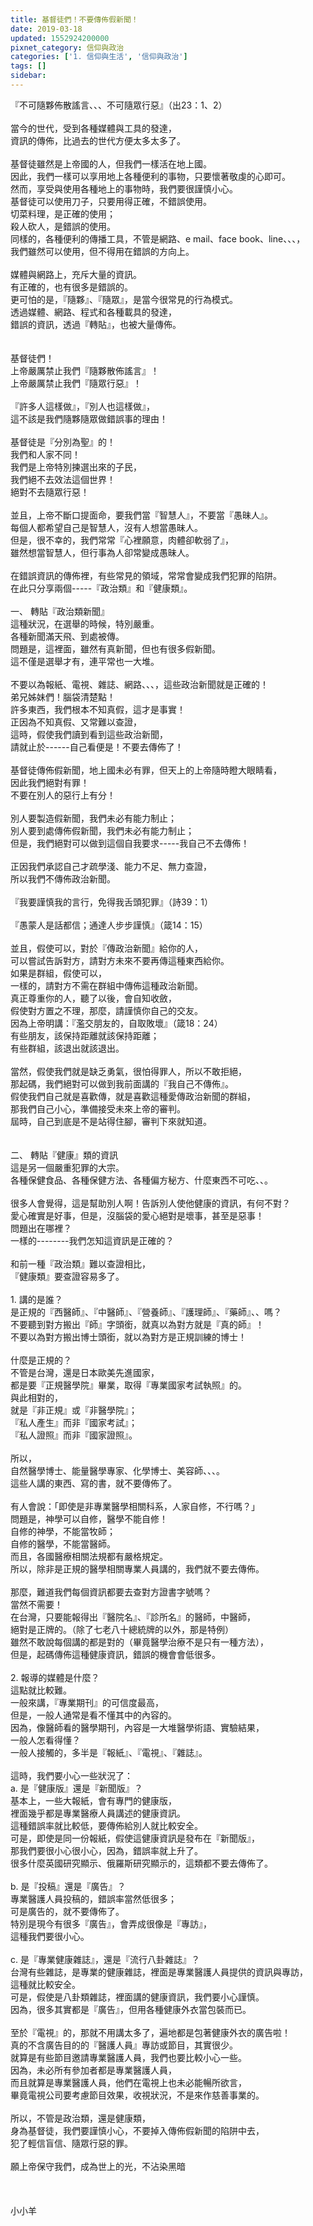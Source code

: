```yaml
---
title: 基督徒們！不要傳佈假新聞！
date: 2019-03-18
updated: 1552924200000
pixnet_category: 信仰與政治
categories: ['1. 信仰與生活', '信仰與政治']
tags: []
sidebar: 
---
```


<div>『不可隨夥佈散謠言、、、不可隨眾行惡』（出23：1、2）</div>
<div> </div>
<div>當今的世代，受到各種媒體與工具的發達，</div>
<div>資訊的傳佈，比過去的世代方便太多太多了。</div>
<div> </div>
<div>基督徒雖然是上帝國的人，但我們一樣活在地上國。</div>
<div>因此，我們一樣可以享用地上各種便利的事物，只要懷著敬虔的心即可。</div>
<div>然而，享受與使用各種地上的事物時，我們要很謹慎小心。</div>
<div>基督徒可以使用刀子，只要用得正確，不錯誤使用。</div>
<div>切菜料理，是正確的使用；</div>
<div>殺人砍人，是錯誤的使用。</div>
<div>同樣的，各種便利的傳播工具，不管是網路、e mail、face book、line、、、，</div>
<div>我們雖然可以使用，但不得用在錯誤的方向上。</div>
<div> </div>
<div>媒體與網路上，充斥大量的資訊。</div>
<div>有正確的，也有很多是錯誤的。</div>
<div>更可怕的是，『隨夥』、『隨眾』，是當今很常見的行為模式。</div>
<div>透過媒體、網路、程式和各種載具的發達，</div>
<div>錯誤的資訊，透過『轉貼』，也被大量傳佈。</div>
<div> </div>
<div> </div>
<div>基督徒們！</div>
<div>上帝嚴厲禁止我們『隨夥散佈謠言』！</div>
<div>上帝嚴厲禁止我們『隨眾行惡』！</div>
<div> </div>
<div>『許多人這樣做』，『別人也這樣做』，</div>
<div>這不該是我們隨夥隨眾做錯誤事的理由！</div>
<div> </div>
<div>基督徒是『分別為聖』的！</div>
<div>我們和人家不同！</div>
<div>我們是上帝特別揀選出來的子民，</div>
<div>我們絕不去效法這個世界！</div>
<div>絕對不去隨眾行惡！</div>
<div> </div>
<div>並且，上帝不斷口提面命，要我們當『智慧人』，不要當『愚昧人』。</div>
<div>每個人都希望自己是智慧人，沒有人想當愚昧人。</div>
<div>但是，很不幸的，我們常常『心裡願意，肉體卻軟弱了』，</div>
<div>雖然想當智慧人，但行事為人卻常變成愚昧人。</div>
<div> </div>
<div>在錯誤資訊的傳佈裡，有些常見的領域，常常會變成我們犯罪的陷阱。</div>
<div>在此只分享兩個-----『政治類』和『健康類』。</div>
<div> </div>
<div>一、<span style="white-space:pre"> </span>轉貼『政治類新聞』</div>
<div>這種狀況，在選舉的時候，特別嚴重。</div>
<div>各種新聞滿天飛、到處被傳。</div>
<div>問題是，這裡面，雖然有真新聞，但也有很多假新聞。</div>
<div>這不僅是選舉才有，連平常也一大堆。</div>
<div> </div>
<div>不要以為報紙、電視、雜誌、網路、、、，這些政治新聞就是正確的！</div>
<div>弟兄姊妹們！腦袋清楚點！</div>
<div>許多東西，我們根本不知真假，這才是事實！</div>
<div>正因為不知真假、又常難以查證，</div>
<div>這時，假使我們讀到看到這些政治新聞，</div>
<div>請就止於------自己看便是！不要去傳佈了！</div>
<div> </div>
<div>基督徒傳佈假新聞，地上國未必有罪，但天上的上帝隨時瞪大眼睛看，</div>
<div>因此我們絕對有罪！</div>
<div>不要在別人的惡行上有分！</div>
<div> </div>
<div>別人要製造假新聞，我們未必有能力制止；</div>
<div>別人要到處傳佈假新聞，我們未必有能力制止；</div>
<div>但是，我們絕對可以做到這個自我要求-----我自己不去傳佈！</div>
<div> </div>
<div>正因我們承認自己才疏學淺、能力不足、無力查證，</div>
<div>所以我們不傳佈政治新聞。</div>
<div> </div>
<div>『我要謹慎我的言行，免得我舌頭犯罪』（詩39：1）</div>
<div> </div>
<div>『愚蒙人是話都信；通達人步步謹慎』（箴14：15）</div>
<div> </div>
<div>並且，假使可以，對於『傳政治新聞』給你的人，</div>
<div>可以嘗試告訴對方，請對方未來不要再傳這種東西給你。</div>
<div>如果是群組，假使可以，</div>
<div>一樣的，請對方不需在群組中傳佈這種政治新聞。</div>
<div>真正尊重你的人，聽了以後，會自知收斂，</div>
<div>假使對方置之不理，那麼，請謹慎你自己的交友。</div>
<div>因為上帝明講：『濫交朋友的，自取敗壞』（箴18：24）</div>
<div>有些朋友，該保持距離就該保持距離；</div>
<div>有些群組，該退出就該退出。</div>
<div> </div>
<div>當然，假使我們就是缺乏勇氣，很怕得罪人，所以不敢拒絕，</div>
<div>那起碼，我們絕對可以做到我前面講的『我自己不傳佈』。</div>
<div>假使我們自己就是喜歡傳，就是喜歡這種愛傳政治新聞的群組，</div>
<div>那我們自己小心，準備接受未來上帝的審判。</div>
<div>屆時，自己到底是不是站得住腳，審判下來就知道。</div>
<div> </div>
<div> </div>
<div>二、<span style="white-space:pre"> </span>轉貼『健康』類的資訊</div>
<div>這是另一個嚴重犯罪的大宗。</div>
<div>各種保健食品、各種保健方法、各種偏方秘方、什麼東西不可吃、、。</div>
<div> </div>
<div>很多人會覺得，這是幫助別人啊！告訴別人使他健康的資訊，有何不對？</div>
<div>愛心確實是好事，但是，沒腦袋的愛心絕對是壞事，甚至是惡事！</div>
<div>問題出在哪裡？</div>
<div>一樣的--------我們怎知這資訊是正確的？</div>
<div> </div>
<div>和前一種『政治類』難以查證相比，</div>
<div>『健康類』要查證容易多了。</div>
<div> </div>
<div>1.<span style="white-space:pre"> </span>講的是誰？</div>
<div>是正規的『西醫師』、『中醫師』、『營養師』、『護理師』、『藥師』、、嗎？</div>
<div>不要聽到對方搬出『師』字頭銜，就真以為對方就是『真的師』！</div>
<div>不要以為對方搬出博士頭銜，就以為對方是正規訓練的博士！</div>
<div> </div>
<div>什麼是正規的？</div>
<div>不管是台灣，還是日本歐美先進國家，</div>
<div>都是要『正規醫學院』畢業，取得『專業國家考試執照』的。</div>
<div>與此相對的，</div>
<div>就是『非正規』或『非醫學院』；</div>
<div>『私人產生』而非『國家考試』；</div>
<div>『私人證照』而非『國家證照』。</div>
<div> </div>
<div>所以，</div>
<div>自然醫學博士、能量醫學專家、化學博士、美容師、、、。</div>
<div>這些人講的東西、寫的書，就不要傳佈了。</div>
<div> </div>
<div>有人會說：「即使是非專業醫學相關科系，人家自修，不行嗎？」</div>
<div>問題是，神學可以自修，醫學不能自修！</div>
<div>自修的神學，不能當牧師；</div>
<div>自修的醫學，不能當醫師。</div>
<div>而且，各國醫療相關法規都有嚴格規定。</div>
<div>所以，除非是正規的醫學相關專業人員講的，我們就不要去傳佈。</div>
<div> </div>
<div>那麼，難道我們每個資訊都要去查對方證書字號嗎？</div>
<div>當然不需要！</div>
<div>在台灣，只要能報得出『醫院名』、『診所名』的醫師，中醫師，</div>
<div>絕對是正牌的。（除了七老八十總統牌的以外，那是特例）</div>
<div>雖然不敢說每個講的都是對的（畢竟醫學治療不是只有一種方法），</div>
<div>但是，起碼傳佈這種健康資訊，錯誤的機會會低很多。</div>
<div> </div>
<div>2.<span style="white-space:pre"> </span>報導的媒體是什麼？</div>
<div>這點就比較難。</div>
<div>一般來講，『專業期刊』的可信度最高，</div>
<div>但是，一般人通常是看不懂其中的內容的。</div>
<div>因為，像醫師看的醫學期刊，內容是一大堆醫學術語、實驗結果，</div>
<div>一般人怎看得懂？</div>
<div>一般人接觸的，多半是『報紙』、『電視』、『雜誌』。</div>
<div> </div>
<div>這時，我們要小心一些狀況了：</div>
<div>a.<span style="white-space:pre"> </span>是『健康版』還是『新聞版』？</div>
<div>基本上，一些大報紙，會有專門的健康版，</div>
<div>裡面幾乎都是專業醫療人員講述的健康資訊。</div>
<div>這種錯誤率就比較低，要傳佈給別人就比較安全。</div>
<div>可是，即使是同一份報紙，假使這健康資訊是發布在『新聞版』，</div>
<div>那我們要很小心很小心，因為，錯誤率就上升了。</div>
<div>很多什麼英國研究顯示、俄羅斯研究顯示的，這類都不要去傳佈了。</div>
<div> </div>
<div>b.<span style="white-space:pre"> </span>是『投稿』還是『廣告』？</div>
<div>專業醫護人員投稿的，錯誤率當然低很多；</div>
<div>可是廣告的，就不要傳佈了。</div>
<div>特別是現今有很多『廣告』，會弄成很像是『專訪』，</div>
<div>這種我們要很小心。</div>
<div> </div>
<div>c.<span style="white-space:pre"> </span>是『專業健康雜誌』，還是『流行八卦雜誌』？</div>
<div>台灣有些雜誌，是專業的健康雜誌，裡面是專業醫護人員提供的資訊與專訪，</div>
<div>這種就比較安全。</div>
<div>可是，假使是八卦類雜誌，裡面講的健康資訊，我們要小心謹慎。</div>
<div>因為，很多其實都是『廣告』，但用各種健康外衣當包裝而已。</div>
<div> </div>
<div>至於『電視』的，那就不用講太多了，遍地都是包著健康外衣的廣告啦！</div>
<div>真的不含廣告目的的『醫護人員』專訪或節目，其實很少。</div>
<div>就算是有些節目邀請專業醫護人員，我們也要比較小心一些。</div>
<div>因為，未必所有參加者都是專業醫護人員，</div>
<div>而且就算是專業醫護人員，他們在電視上也未必能暢所欲言，</div>
<div>畢竟電視公司要考慮節目效果，收視狀況，不是來作慈善事業的。</div>
<div> </div>
<div>所以，不管是政治類，還是健康類，</div>
<div>身為基督徒，我們要謹慎小心，不要掉入傳佈假新聞的陷阱中去，</div>
<div>犯了輕信盲信、隨眾行惡的罪。</div>
<div> </div>
<div>願上帝保守我們，成為世上的光，不沾染黑暗</div>
<div> </div>
<div> </div>
<div> </div>
<div>小小羊</div>
